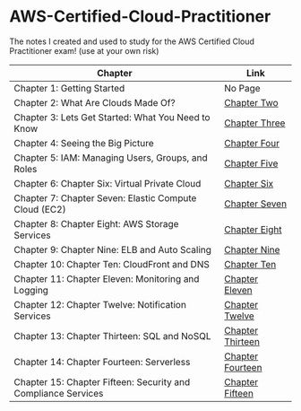 # AWS-Certified-Cloud-Practitioner
The notes I created and used to study for the AWS Certified Cloud Practitioner exam! (use at your own risk)

| Chapter      | Link |
| ----------- | ----------- |
| Chapter 1: Getting Started      | No Page       |
| Chapter 2: What Are Clouds Made Of?   | [Chapter Two](./Chapters/Chapter%20Two.md) |
| Chapter 3: Lets Get Started: What You Need to Know   | [Chapter Three](./Chapters/Chapter%20Three.md) |
| Chapter 4: Seeing the Big Picture   | [Chapter Four](./Chapters/Chapter%20Four.md) |
| Chapter 5: IAM: Managing Users, Groups, and Roles   | [Chapter Five](./Chapters/Chapter%20Five.md) |
| Chapter 6: Chapter Six: Virtual Private Cloud   | [Chapter Six](./Chapters/Chapter%20Six.md) |
| Chapter 7: Chapter Seven: Elastic Compute Cloud (EC2)   | [Chapter Seven](./Chapters/Chapter%20Seven.md) |
| Chapter 8: Chapter Eight: AWS Storage Services   | [Chapter Eight](./Chapters/Chapter%20Eight.md) |
| Chapter 9: Chapter Nine: ELB and Auto Scaling   | [Chapter Nine](./Chapters/Chapter%20Nine.md) |
| Chapter 10: Chapter Ten: CloudFront and DNS   | [Chapter Ten](./Chapters/Chapter%20Ten.md) |
| Chapter 11: Chapter Eleven: Monitoring and Logging   | [Chapter Eleven](./Chapters/Chapter%20Eleven.md) |
| Chapter 12: Chapter Twelve: Notification Services   | [Chapter Twelve](./Chapters/Chapter%20Twelve.md) |
| Chapter 13: Chapter Thirteen: SQL and NoSQL   | [Chapter Thirteen](./Chapters/Chapter%20Thirteen.md) |
| Chapter 14: Chapter Fourteen: Serverless   | [Chapter Fourteen](./Chapters/Chapter%20Fourteen.md) |
| Chapter 15: Chapter Fifteen: Security and Compliance Services   | [Chapter Fifteen](./Chapters/Chapter%20Fifteen.md) |